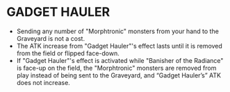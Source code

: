 # GADGET HAULER

*   Sending any number of "Morphtronic" monsters from your hand to the Graveyard is not a cost.
*   The ATK increase from "Gadget Hauler"'s effect lasts until it is removed from the field or flipped face-down.
*   If "Gadget Hauler"'s effect is activated while "Banisher of the Radiance" is face-up on the field, the "Morphtronic" monsters are removed from play instead of being sent to the Graveyard, and “Gadget Hauler’s” ATK does not increase.
